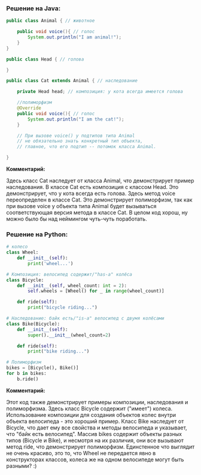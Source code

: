 ### Решение на Java:
``` Java
public class Animal { // животное

    public void voice(){ // голос
        System.out.println("I am animal!");
    }
}

public class Head { // голова

}

public class Cat extends Animal { // наследование

    private Head head; // композиция: у кота всегда имеется голова

    //полиморфизм 
    @Override
    public void voice(){ // голос
        System.out.println("I am the cat!");
    }

    // При вызове voice() у подтипов типа Animal 
    // не обязательно знать конкретный тип объекта,
    // главное, что его подтип -- потомок класса Animal.

}
```
**Комментарий:**

Здесь класс Cat наследует от класса Animal, что демонстрирует пример наследования.
В классе Cat есть композиция с классом Head. Это демонстрирует, что у кота всегда есть голова.
Здесь метод voice переопределен в классе Cat. Это демонстрирует полиморфизм, так как при вызове voice у объекта типа Animal будет вызываться соответствующая версия метода в классе Cat.
В целом код хорош, ну можно было бы над неймингом чуть-чуть поработать.

### Решение на Python:
``` Python
# колесо
class Wheel:
    def __init__(self):
        print('wheel...')

# Композиция: велосипед содержит/"has-a" колёса
class Bicycle:
    def __init__(self, wheel_count: int = 2):
        self.wheels = [Wheel() for _ in range(wheel_count)]

    def ride(self):
        print("bicycle riding...")

# Наследование: байк есть/"is-a" велосипед с двумя колёсами
class Bike(Bicycle):
    def __init__(self):
        super().__init__(wheel_count=2)

    def ride(self):
        print("bike riding...")

# Полиморфизм
bikes = [Bicycle(), Bike()]
for b in bikes:
    b.ride()
```
**Комментарий:**

Этот код также демонстрирует примеры композиции, наследования и полиморфизма.
Здесь класс Bicycle содержит ("имеет") колеса. Использование композиции для создания объектов колес внутри объекта велосипеда - это хороший пример.
Класс Bike наследует от Bicycle, что дает ему все свойства и методы велосипеда и указывает, что "байк есть велосипед".
Массив bikes содержит объекты разных типов (Bicycle и Bike), и несмотря на их различия, они все вызывают метод ride, что демонстрирует полиморфизм.
Единстенное что выглядит не очень красиво, это то, что Wheel не передается явно в конструкторах классов, колеса же на одном велосипеде могут быть разными? :)
